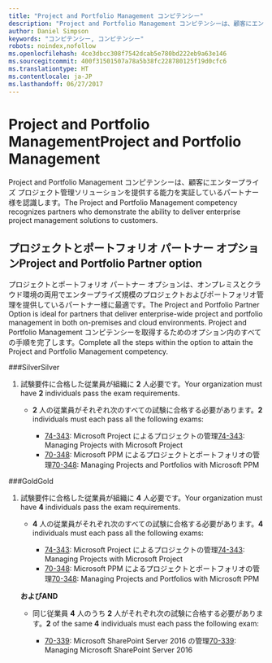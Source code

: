 ```yaml
---
title: "Project and Portfolio Management コンピテンシー"
description: "Project and Portfolio Management コンピテンシーは、顧客にエンタープライズ プロジェクト管理ソリューションを提供する能力を実証しているパートナー様を認識します。"
author: Daniel Simpson
keywords: "コンピテンシー, コンピテンシー"
robots: noindex,nofollow
ms.openlocfilehash: 4ce3dbcc308f7542dcab5e780bd222eb9a63e146
ms.sourcegitcommit: 400f31501507a78a5b38fc228780125f19d0cfc6
ms.translationtype: HT
ms.contentlocale: ja-JP
ms.lasthandoff: 06/27/2017
---
```

# <a name="project-and-portfolio-management"></a><span data-ttu-id="36736-104">Project and Portfolio Management</span><span class="sxs-lookup"><span data-stu-id="36736-104">Project and Portfolio Management</span></span> 
<span data-ttu-id="36736-105">Project and Portfolio Management コンピテンシーは、顧客にエンタープライズ プロジェクト管理ソリューションを提供する能力を実証しているパートナー様を認識します。</span><span class="sxs-lookup"><span data-stu-id="36736-105">The Project and Portfolio Management competency recognizes partners who demonstrate the ability to deliver enterprise project management solutions to customers.</span></span>

## <a name="project-and-portfolio-partner-option"></a><span data-ttu-id="36736-106">プロジェクトとポートフォリオ パートナー オプション</span><span class="sxs-lookup"><span data-stu-id="36736-106">Project and Portfolio Partner option</span></span>
<span data-ttu-id="36736-107">プロジェクトとポートフォリオ パートナー オプションは、オンプレミスとクラウド環境の両用でエンタープライズ規模のプロジェクトおよびポートフォリオ管理を提供しているパートナー様に最適です。</span><span class="sxs-lookup"><span data-stu-id="36736-107">The Project and Portfolio Partner Option is ideal for partners that deliver enterprise-wide project and portfolio management in both on-premises and cloud environments.</span></span> <span data-ttu-id="36736-108">Project and Portfolio Management コンピテンシーを取得するためのオプション内のすべての手順を完了します。</span><span class="sxs-lookup"><span data-stu-id="36736-108">Complete all the steps within the option to attain the Project and Portfolio Management competency.</span></span>

###<a name="silver"></a><span data-ttu-id="36736-109">Silver</span><span class="sxs-lookup"><span data-stu-id="36736-109">Silver</span></span>
1. <span data-ttu-id="36736-110">試験要件に合格した従業員が組織に **2** 人必要です。</span><span class="sxs-lookup"><span data-stu-id="36736-110">Your organization must have **2** individuals pass the exam requirements.</span></span>

    - <span data-ttu-id="36736-111">**2** 人の従業員がそれぞれ次のすべての試験に合格する必要があります。</span><span class="sxs-lookup"><span data-stu-id="36736-111">**2** individuals must each pass all the following exams:</span></span>

        * <span data-ttu-id="36736-112">[74-343](https://www.microsoft.com/en-us/learning/exam-74-343.aspx): Microsoft Project によるプロジェクトの管理</span><span class="sxs-lookup"><span data-stu-id="36736-112">[74-343](https://www.microsoft.com/en-us/learning/exam-74-343.aspx): Managing Projects with Microsoft Project</span></span>
        * <span data-ttu-id="36736-113">[70-348](https://www.microsoft.com/en-us/learning/exam-70-348.aspx): Microsoft PPM によるプロジェクトとポートフォリオの管理</span><span class="sxs-lookup"><span data-stu-id="36736-113">[70-348](https://www.microsoft.com/en-us/learning/exam-70-348.aspx): Managing Projects and Portfolios with Microsoft PPM</span></span>

###<a name="gold"></a><span data-ttu-id="36736-114">Gold</span><span class="sxs-lookup"><span data-stu-id="36736-114">Gold</span></span>
1. <span data-ttu-id="36736-115">試験要件に合格した従業員が組織に **4** 人必要です。</span><span class="sxs-lookup"><span data-stu-id="36736-115">Your organization must have **4** individuals pass the exam requirements.</span></span>

    - <span data-ttu-id="36736-116">**4** 人の従業員がそれぞれ次のすべての試験に合格する必要があります。</span><span class="sxs-lookup"><span data-stu-id="36736-116">**4** individuals must each pass all the following exams:</span></span>

        * <span data-ttu-id="36736-117">[74-343](https://www.microsoft.com/en-us/learning/exam-74-343.aspx): Microsoft Project によるプロジェクトの管理</span><span class="sxs-lookup"><span data-stu-id="36736-117">[74-343](https://www.microsoft.com/en-us/learning/exam-74-343.aspx): Managing Projects with Microsoft Project</span></span>
        * <span data-ttu-id="36736-118">[70-348](https://www.microsoft.com/en-us/learning/exam-70-348.aspx): Microsoft PPM によるプロジェクトとポートフォリオの管理</span><span class="sxs-lookup"><span data-stu-id="36736-118">[70-348](https://www.microsoft.com/en-us/learning/exam-70-348.aspx): Managing Projects and Portfolios with Microsoft PPM</span></span>

    **<span data-ttu-id="36736-119">および</span><span class="sxs-lookup"><span data-stu-id="36736-119">AND</span></span>** 

    - <span data-ttu-id="36736-120">同じ従業員 **4** 人のうち **2** 人がそれぞれ次の試験に合格する必要があります。</span><span class="sxs-lookup"><span data-stu-id="36736-120">**2** of the same **4** individuals must each pass the following exam:</span></span>

        *  <span data-ttu-id="36736-121">[70-339](https://www.microsoft.com/en-us/learning/exam-70-339.aspx): Microsoft SharePoint Server 2016 の管理</span><span class="sxs-lookup"><span data-stu-id="36736-121">[70-339](https://www.microsoft.com/en-us/learning/exam-70-339.aspx): Managing Microsoft SharePoint Server 2016</span></span>
